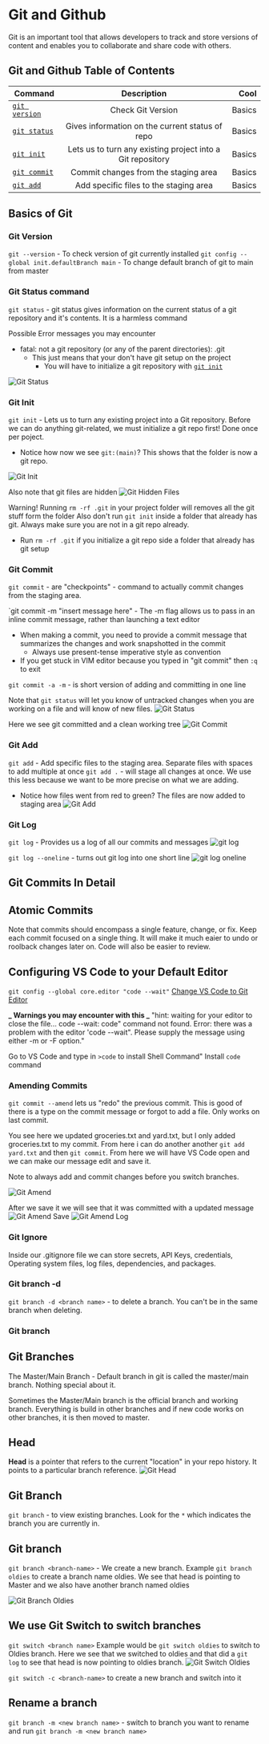 # Git and Github

Git is an important tool that allows developers to track and store versions of content and enables you to collaborate and share code with others.

## Git and Github Table of Contents

| Command                       |                        Description                         |   Cool |
| ----------------------------- | :--------------------------------------------------------: | -----: |
| [`git version`](#Git-Version) |                     Check Git Version                      | Basics |
| [`git status`](#Git-Status)   |      Gives information on the current status of repo       | Basics |
| [`git init`](#Git-Init)       | Lets us to turn any existing project into a Git repository | Basics |
| [`git commit`](#Git-Commit)   |            Commit changes from the staging area            | Basics |
| [`git add`](#Git-Add)         |           Add specific files to the staging area           | Basics |

## Basics of Git

### Git Version

`git --version` - To check version of git currently installed
`git config --global init.defaultBranch main` - To change default branch of git to main from master

### Git Status command

`git status` - git status gives information on the current status of a git repository and it's contents. It is a harmless command

Possible Error messages you may encounter

- fatal: not a git repository (or any of the parent directories): .git
  - This just means that your don't have git setup on the project
    - You will have to initialize a git repository with [`git init`](#Git-Init)

![Git Status](Images/Git/gitStatus.png)

### Git Init

`git init` - Lets us to turn any existing project into a Git repository. Before we can do anything git-related, we must initialize a git repo first! Done once per poject.

- Notice how now we see `git:(main)`? This shows that the folder is now a git repo.

![Git Init](Images/Git/gitinit.png)

Also note that git files are hidden
![Git Hidden Files](Images/Git/gitHiddenFiles.png)

Warning!
Running `rm -rf .git` in your project folder will removes all the git stuff form the folder
Also don't run `git init` inside a folder that already has git. Always make sure you are not in a git repo already.

- Run `rm -rf .git` if you initialize a git repo side a folder that already has git setup

### Git Commit

`git commit` - are "checkpoints" - command to actually commit changes from the staging area.

`git commit -m "insert message here" - The -m flag allows us to pass in an inline commit message, rather than launching a text editor

- When making a commit, you need to provide a commit message that summarizes the changes and work snapshotted in the commit
  - Always use present-tense imperative style as convention
- If you get stuck in VIM editor because you typed in "git commit" then `:q` to exit

`git commit -a -m` - is short version of adding and committing in one line

Note that `git status` will let you know of untracked changes when you are working on a file and will know of new files.
![Git Status](Images/Git/gitStatusNewFiles.png)

Here we see git committed and a clean working tree
![Git Commit](Images/Git/gitCommitMessage.png)

### Git Add

`git add` - Add specific files to the staging area. Separate files with spaces to add multiple at once
`git add .` - will stage all changes at once. We use this less because we want to be more precise on what we are adding.

- Notice how files went from red to green? The files are now added to staging area
  ![Git Add](Images/Git/gitAdd.pngs)

### Git Log

`git log` - Provides us a log of all our commits and messages
![git log](Images/Git/gitLog.png)

`git log --oneline` - turns out git log into one short line
![git log oneline](Images/Git/gitlogoneline.png)

## Git Commits In Detail

## Atomic Commits

Note that commits should encompass a single feature, change, or fix. Keep each commit focused on a single thing. It will make it much eaier to undo or roolback changes later on. Code will also be easier to review.

## Configuring VS Code to your Default Editor

`git config --global core.editor "code --wait"`
[Change VS Code to Git Editor](https://git-scm.com/book/en/v2/Appendix-C%3A-Git-Commands-Setup-and-Config)

**_ Warnings you may encounter with this _**
"hint: waiting for your editor to close the file... code --wait: code" command not found. Error: there was a problem with the editor 'code --wait". Please supply the message using either -m or -F option."

Go to VS Code and type in `>code` to install Shell Command" Install `code` command

### Amending Commits

`git commit --amend` lets us "redo" the previous commit. This is good of there is a type on the commit message or forgot to add a file. Only works on last commit.

You see here we updated groceries.txt and yard.txt, but I only added groceries.txt to my commit. From here i can do another another `git add yard.txt` and then `git commit`. From here we will have VS Code open and we can make our message edit and save it.

Note to always add and commit changes before you switch branches.

![Git Amend](Images/Git/gitAmend.png)

After we save it we will see that it was committed with a updated message
![Git Amend Save](Images/Git/gitAmendSave.png)
![Git Amend Log](Images/Git/GitAmendLog.png)

### Git Ignore

Inside our .gitignore file we can store secrets, API Keys, credentials, Operating system files, log files, dependencies, and packages.

### Git branch -d <branch name>

`git branch -d <branch name>` - to delete a branch. You can't be in the same branch when deleting.

### Git branch

## Git Branches

The Master/Main Branch - Default branch in git is called the master/main branch. Nothing special about it.

Sometimes the Master/Main branch is the official branch and working branch. Everything is build in other branches and if new code works on other branches, it is then moved to master.

## Head

**Head** is a pointer that refers to the current "location" in your repo history. It points to a particular branch reference.
![Git Head](Images/Git/GitHead.jpg)

## Git Branch

`git branch` - to view existing branches. Look for the `*` which indicates the branch you are currently in.

## Git branch <branch name>

`git branch <branch-name>` - We create a new branch. Example `git branch oldies` to create a branch name oldies. We see that head is pointing to Master and we also have another branch named oldies

![Git Branch Oldies](Images/Git/GitBranchOldies.png)

## We use Git Switch to switch branches

`git switch <branch name>` Example would be `git switch oldies` to switch to Oldies branch. Here we see that we switched to oldies and that did a `git log` to see that head is now pointing to oldies branch.
![Git Switch Oldies](Images/git/GitSwitchOldies.png)

`git switch -c <branch-name>` to create a new branch and switch into it

## Rename a branch

`git branch -m <new branch name>` - switch to branch you want to rename and run `git branch -m <new branch name>`
